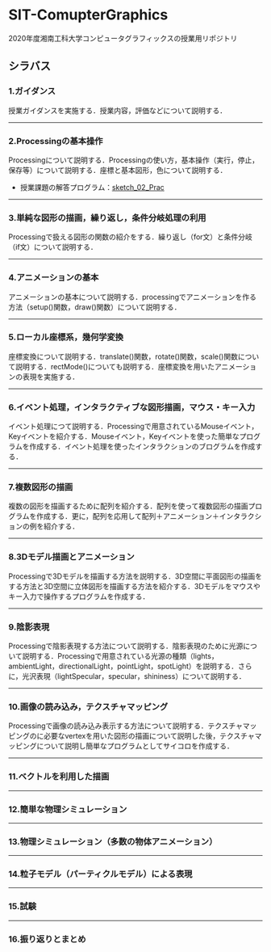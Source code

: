# SIT-ComupterGraphics
2020年度湘南工科大学コンピュータグラフィックスの授業用リポジトリ

## シラバス

### 1.ガイダンス

授業ガイダンスを実施する．授業内容，評価などについて説明する．

----

### 2.Processingの基本操作

Processingについて説明する．Processingの使い方，基本操作（実行，停止，保存等）について説明する．座標と基本図形，色について説明する．

- 授業課題の解答プログラム：[sketch_02_Prac](https://github.com/shimizu-sit/2020-SIT-CG/blob/master/02-Lecture/sketch_02_Prac/sketch_02_Prac.pde)

----

### 3.単純な図形の描画，繰り返し，条件分岐処理の利用

Processingで扱える図形の関数の紹介をする．繰り返し（for文）と条件分岐（if文）について説明する．

----

### 4.アニメーションの基本

アニメーションの基本について説明する．processingでアニメーションを作る方法（setup()関数，draw()関数）について説明する．

----

### 5.ローカル座標系，幾何学変換

座標変換について説明する．translate()関数，rotate()関数，scale()関数について説明する．rectMode()についても説明する．座標変換を用いたアニメーションの表現を実施する．

----

### 6.イベント処理，インタラクティブな図形描画，マウス・キー入力

イベント処理につて説明する．Processingで用意されているMouseイベント，Keyイベントを紹介する．Mouseイベント，Keyイベントを使った簡単なプログラムを作成する．イベント処理を使ったインタラクションのブログラムを作成する．

----

### 7.複数図形の描画

複数の図形を描画するために配列を紹介する．配列を使って複数図形の描画プログラムを作成する．更に，配列を応用して配列＋アニメーション＋インタラクションの例を紹介する．

----

### 8.3Dモデル描画とアニメーション

Processingで3Dモデルを描画する方法を説明する．3D空間に平面図形の描画をする方法と3D空間に立体図形を描画する方法を紹介する．3Dモデルをマウスやキー入力で操作するプログラムを作成する．

----

### 9.陰影表現

Processingで陰影表現する方法について説明する．陰影表現のために光源について説明する．Processingで用意されている光源の種類（lights，ambientLight，directionalLight，pointLight，spotLight）を説明する．さらに，光沢表現（lightSpecular，specular，shininess）について説明する．

----

### 10.画像の読み込み，テクスチャマッピング

Processingで画像の読み込み表示する方法について説明する．テクスチャマッピングのに必要なvertexを用いた図形の描画について説明した後，テクスチャマッピングについて説明し簡単なプログラムとしてサイコロを作成する．

----

### 11.ベクトルを利用した描画



----

### 12.簡単な物理シミュレーション

----

### 13.物理シミュレーション（多数の物体アニメーション）

----

### 14.粒子モデル（パーティクルモデル）による表現

----

### 15.試験

----

### 16.振り返りとまとめ
